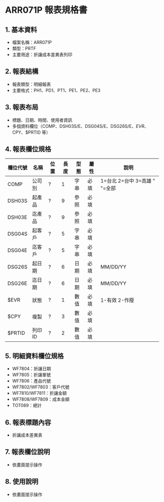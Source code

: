 # ARR071P 報表規格書

## 1. 基本資料
- 檔案名稱：ARR071P
- 類型：PRTF
- 主要用途：折讓成本差異表列印

## 2. 報表結構
- 報表類型：明細報表
- 主要格式：PH1、PD1、PT1、PE1、PE2、PE3

## 3. 報表布局
- 標題、日期、時間、使用者資訊
- 多個資料欄位（COMP、DSH03S/E、DSG04S/E、DSG26S/E、$EVR、$CPY、$PRTID 等）

## 4. 報表欄位規格
| 欄位代號 | 名稱 | 位置 | 長度 | 型態 | 屬性 | 說明 |
|----------|------|------|------|------|------|------|
| COMP     | 公司別|?    | 1    | 字串 | 必填 | 1=台北 2=台中 3=高雄 " "=全部 |
| DSH03S   | 起產品|?    | 9    | 參照 | 必填 |      |
| DSH03E   | 迄產品|?    | 9    | 參照 | 必填 |      |
| DSG04S   | 起客戶|?    | 5    | 字串 | 必填 |      |
| DSG04E   | 迄客戶|?    | 5    | 字串 | 必填 |      |
| DSG26S   | 起日期|?    | 6    | 日期 | 必填 | MM/DD/YY |
| DSG26E   | 迄日期|?    | 6    | 日期 | 必填 | MM/DD/YY |
| $EVR     | 狀態 |?    | 1    | 數值 | 必填 | 1-有效 2-作廢 |
| $CPY     | 複製 |?    | 3    | 數值 | 必填 |      |
| $PRTID   | 列印ID|?    | 2    | 數值 | 必填 |      |

## 5. 明細資料欄位規格
- WF7804：折讓日期
- WF7805：折讓單號
- WF7806：產品代號
- WF7802/WF7803：客戶代號
- WF7810/WF7811：折讓金額
- WF7808/WF7809：成本金額
- TOT089：總計

## 6. 報表標題內容
- 折讓成本差異表

## 7. 報表欄位說明
- 依畫面提示操作

## 8. 使用說明
- 依畫面提示操作 